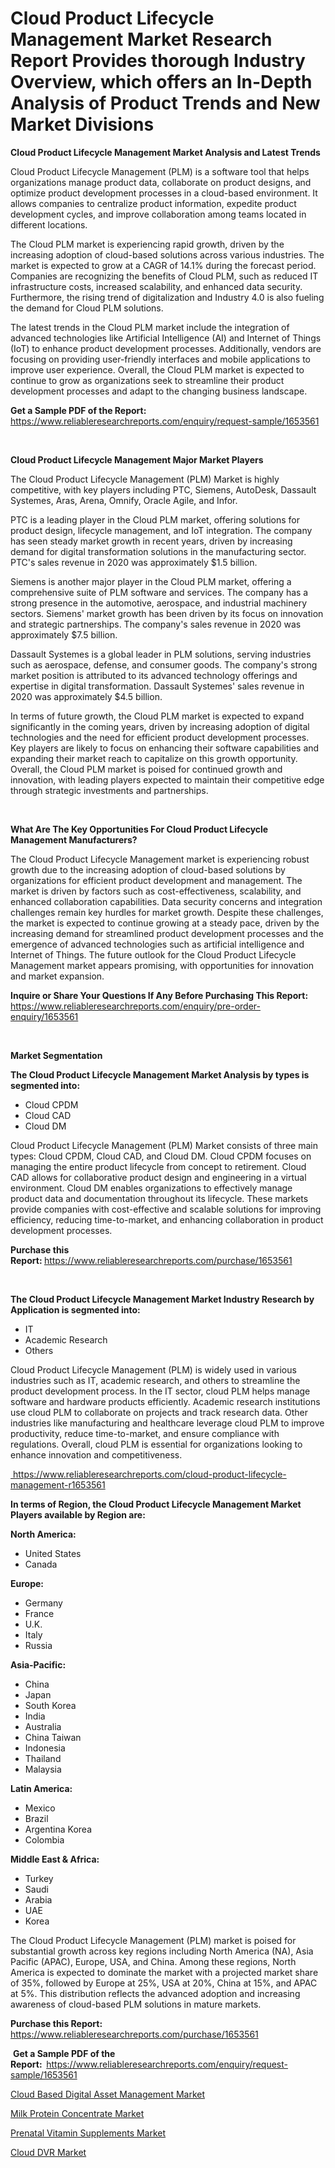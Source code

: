 <p><h1>Cloud Product Lifecycle Management Market Research Report Provides thorough Industry Overview, which offers an In-Depth Analysis of Product Trends and New Market Divisions</h1></p><p><strong>Cloud Product Lifecycle Management Market Analysis and Latest Trends</strong></p>
<p><p>Cloud Product Lifecycle Management (PLM) is a software tool that helps organizations manage product data, collaborate on product designs, and optimize product development processes in a cloud-based environment. It allows companies to centralize product information, expedite product development cycles, and improve collaboration among teams located in different locations.</p><p>The Cloud PLM market is experiencing rapid growth, driven by the increasing adoption of cloud-based solutions across various industries. The market is expected to grow at a CAGR of 14.1% during the forecast period. Companies are recognizing the benefits of Cloud PLM, such as reduced IT infrastructure costs, increased scalability, and enhanced data security. Furthermore, the rising trend of digitalization and Industry 4.0 is also fueling the demand for Cloud PLM solutions.</p><p>The latest trends in the Cloud PLM market include the integration of advanced technologies like Artificial Intelligence (AI) and Internet of Things (IoT) to enhance product development processes. Additionally, vendors are focusing on providing user-friendly interfaces and mobile applications to improve user experience. Overall, the Cloud PLM market is expected to continue to grow as organizations seek to streamline their product development processes and adapt to the changing business landscape.</p></p>
<p><strong>Get a Sample PDF of the Report:&nbsp;</strong> <a href="https://www.reliableresearchreports.com/enquiry/request-sample/1653561">https://www.reliableresearchreports.com/enquiry/request-sample/1653561</a></p>
<p>&nbsp;</p>
<p><strong>Cloud Product Lifecycle Management Major Market Players</strong></p>
<p><p>The Cloud Product Lifecycle Management (PLM) Market is highly competitive, with key players including PTC, Siemens, AutoDesk, Dassault Systemes, Aras, Arena, Omnify, Oracle Agile, and Infor. </p><p>PTC is a leading player in the Cloud PLM market, offering solutions for product design, lifecycle management, and IoT integration. The company has seen steady market growth in recent years, driven by increasing demand for digital transformation solutions in the manufacturing sector. PTC's sales revenue in 2020 was approximately $1.5 billion.</p><p>Siemens is another major player in the Cloud PLM market, offering a comprehensive suite of PLM software and services. The company has a strong presence in the automotive, aerospace, and industrial machinery sectors. Siemens' market growth has been driven by its focus on innovation and strategic partnerships. The company's sales revenue in 2020 was approximately $7.5 billion.</p><p>Dassault Systemes is a global leader in PLM solutions, serving industries such as aerospace, defense, and consumer goods. The company's strong market position is attributed to its advanced technology offerings and expertise in digital transformation. Dassault Systemes' sales revenue in 2020 was approximately $4.5 billion.</p><p>In terms of future growth, the Cloud PLM market is expected to expand significantly in the coming years, driven by increasing adoption of digital technologies and the need for efficient product development processes. Key players are likely to focus on enhancing their software capabilities and expanding their market reach to capitalize on this growth opportunity. Overall, the Cloud PLM market is poised for continued growth and innovation, with leading players expected to maintain their competitive edge through strategic investments and partnerships.</p></p>
<p>&nbsp;</p>
<p><strong>What Are The Key Opportunities For Cloud Product Lifecycle Management Manufacturers?</strong></p>
<p><p>The Cloud Product Lifecycle Management market is experiencing robust growth due to the increasing adoption of cloud-based solutions by organizations for efficient product development and management. The market is driven by factors such as cost-effectiveness, scalability, and enhanced collaboration capabilities. Data security concerns and integration challenges remain key hurdles for market growth. Despite these challenges, the market is expected to continue growing at a steady pace, driven by the increasing demand for streamlined product development processes and the emergence of advanced technologies such as artificial intelligence and Internet of Things. The future outlook for the Cloud Product Lifecycle Management market appears promising, with opportunities for innovation and market expansion.</p></p>
<p><strong>Inquire or Share Your Questions If Any Before Purchasing This Report:</strong> <a href="https://www.reliableresearchreports.com/enquiry/pre-order-enquiry/1653561">https://www.reliableresearchreports.com/enquiry/pre-order-enquiry/1653561</a></p>
<p>&nbsp;</p>
<p><strong>Market Segmentation</strong></p>
<p><strong>The Cloud Product Lifecycle Management Market Analysis by types is segmented into:</strong></p>
<p><ul><li>Cloud CPDM</li><li>Cloud CAD</li><li>Cloud DM</li></ul></p>
<p><p>Cloud Product Lifecycle Management (PLM) Market consists of three main types: Cloud CPDM, Cloud CAD, and Cloud DM. Cloud CPDM focuses on managing the entire product lifecycle from concept to retirement. Cloud CAD allows for collaborative product design and engineering in a virtual environment. Cloud DM enables organizations to effectively manage product data and documentation throughout its lifecycle. These markets provide companies with cost-effective and scalable solutions for improving efficiency, reducing time-to-market, and enhancing collaboration in product development processes.</p></p>
<p><strong>Purchase this Report:&nbsp;</strong><a href="https://www.reliableresearchreports.com/purchase/1653561">https://www.reliableresearchreports.com/purchase/1653561</a></p>
<p>&nbsp;</p>
<p><strong>The Cloud Product Lifecycle Management Market Industry Research by Application is segmented into:</strong></p>
<p><ul><li>IT</li><li>Academic Research</li><li>Others</li></ul></p>
<p><p>Cloud Product Lifecycle Management (PLM) is widely used in various industries such as IT, academic research, and others to streamline the product development process. In the IT sector, cloud PLM helps manage software and hardware products efficiently. Academic research institutions use cloud PLM to collaborate on projects and track research data. Other industries like manufacturing and healthcare leverage cloud PLM to improve productivity, reduce time-to-market, and ensure compliance with regulations. Overall, cloud PLM is essential for organizations looking to enhance innovation and competitiveness.</p></p>
<p><a href="https://www.reliableresearchreports.com/cloud-product-lifecycle-management-r1653561">&nbsp;https://www.reliableresearchreports.com/cloud-product-lifecycle-management-r1653561</a></p>
<p><strong>In terms of Region, the Cloud Product Lifecycle Management Market Players available by Region are:</strong></p>
<p>
    <p> <strong> North America: </strong>
        <ul>
            <li>United States</li>
            <li>Canada</li>
        </ul>
        </p> 
    <p> <strong> Europe: </strong>
        <ul>
            <li>Germany</li>
            <li>France</li>
            <li>U.K.</li>
            <li>Italy</li>
            <li>Russia</li>
        </ul>
        </p> 
    <p> <strong> Asia-Pacific: </strong>
        <ul>
            <li>China</li>
            <li>Japan</li>
            <li>South Korea</li>
            <li>India</li>
            <li>Australia</li>
            <li>China Taiwan</li>
            <li>Indonesia</li>
            <li>Thailand</li>
            <li>Malaysia</li>
        </ul>
        </p> 
    <p> <strong> Latin America: </strong>
        <ul>
            <li>Mexico</li>
            <li>Brazil</li>
            <li>Argentina Korea</li>
            <li>Colombia</li>
        </ul>
        </p> 
    <p> <strong> Middle East & Africa: </strong>
        <ul>
            <li>Turkey</li>
            <li>Saudi</li>
            <li>Arabia</li>
            <li>UAE</li>
            <li>Korea</li>
        </ul>
    </p>
    </p>
<p><p>The Cloud Product Lifecycle Management (PLM) market is poised for substantial growth across key regions including North America (NA), Asia Pacific (APAC), Europe, USA, and China. Among these regions, North America is expected to dominate the market with a projected market share of 35%, followed by Europe at 25%, USA at 20%, China at 15%, and APAC at 5%. This distribution reflects the advanced adoption and increasing awareness of cloud-based PLM solutions in mature markets.</p></p>
<p><strong>Purchase this Report: </strong><a href="https://www.reliableresearchreports.com/purchase/1653561">https://www.reliableresearchreports.com/purchase/1653561</a></p>
<p>&nbsp;<strong>Get a Sample PDF of the Report:&nbsp;&nbsp;</strong><a href="https://www.reliableresearchreports.com/enquiry/request-sample/1653561">https://www.reliableresearchreports.com/enquiry/request-sample/1653561</a></p>
<p><strong></strong></p>
<p><p><a href="https://github.com/nancykennedykellievqfqt2/Market-Research-Report-List-2/blob/main/cloud-based-digital-asset-management-market.md">Cloud Based Digital Asset Management Market</a></p><p><a href="https://www.linkedin.com/pulse/analyzing-milk-protein-concentrate-market-global-industry-perspective-xzu9f">Milk Protein Concentrate Market</a></p><p><a href="https://www.linkedin.com/pulse/prenatal-vitamin-supplements-market-research-report-its-history-9flxf">Prenatal Vitamin Supplements Market</a></p><p><a href="https://github.com/seekum/Market-Research-Report-List-2/blob/main/cloud-dvr-market.md">Cloud DVR Market</a></p></p>